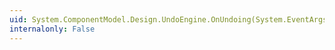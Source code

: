 ```yaml
---
uid: System.ComponentModel.Design.UndoEngine.OnUndoing(System.EventArgs)
internalonly: False
---
```

